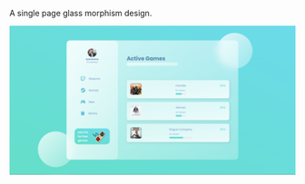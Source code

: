 A single page glass morphism design.

![Screenshot](https://github.com/devinenoise/glass-morphism/blob/main/screenshot.png)
